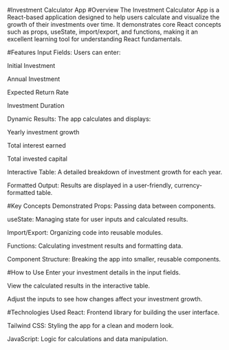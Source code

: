  #Investment Calculator App 
#Overview
The Investment Calculator App is a React-based application designed to help users calculate and visualize the growth of their investments over time. It demonstrates core React concepts such as props, useState, import/export, and functions, making it an excellent learning tool for understanding React fundamentals.

#Features
Input Fields: Users can enter:

Initial Investment

Annual Investment

Expected Return Rate

Investment Duration

Dynamic Results: The app calculates and displays:

Yearly investment growth

Total interest earned

Total invested capital

Interactive Table: A detailed breakdown of investment growth for each year.

Formatted Output: Results are displayed in a user-friendly, currency-formatted table.

#Key Concepts Demonstrated
Props: Passing data between components.

useState: Managing state for user inputs and calculated results.

Import/Export: Organizing code into reusable modules.

Functions: Calculating investment results and formatting data.

Component Structure: Breaking the app into smaller, reusable components.

#How to Use
Enter your investment details in the input fields.

View the calculated results in the interactive table.

Adjust the inputs to see how changes affect your investment growth.

#Technologies Used
React: Frontend library for building the user interface.

Tailwind CSS: Styling the app for a clean and modern look.

JavaScript: Logic for calculations and data manipulation.

